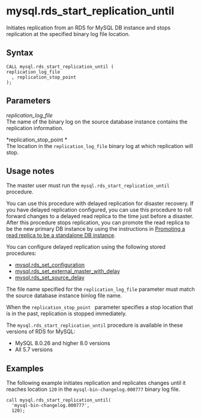 # mysql\.rds\_start\_replication\_until<a name="mysql_rds_start_replication_until"></a>

Initiates replication from an RDS for MySQL DB instance and stops replication at the specified binary log file location\.

## Syntax<a name="mysql_rds_start_replication_until-syntax"></a>

 

```
CALL mysql.rds_start_replication_until (
replication_log_file
  , replication_stop_point
);
```

## Parameters<a name="mysql_rds_start_replication_until-parameters"></a>

 *replication\_log\_file*   
The name of the binary log on the source database instance contains the replication information\.

 *replication\_stop\_point *   
The location in the `replication_log_file` binary log at which replication will stop\.

## Usage notes<a name="mysql_rds_start_replication_until-usage-notes"></a>

The master user must run the `mysql.rds_start_replication_until` procedure\.

You can use this procedure with delayed replication for disaster recovery\. If you have delayed replication configured, you can use this procedure to roll forward changes to a delayed read replica to the time just before a disaster\. After this procedure stops replication, you can promote the read replica to be the new primary DB instance by using the instructions in [Promoting a read replica to be a standalone DB instance](USER_ReadRepl.md#USER_ReadRepl.Promote)\.

You can configure delayed replication using the following stored procedures:
+ [mysql\.rds\_set\_configuration](mysql_rds_set_configuration.md)
+ [mysql\.rds\_set\_external\_master\_with\_delay](mysql_rds_set_external_master_with_delay.md)
+ [mysql\.rds\_set\_source\_delay](mysql_rds_set_source_delay.md)

The file name specified for the `replication_log_file` parameter must match the source database instance binlog file name\.

When the `replication_stop_point ` parameter specifies a stop location that is in the past, replication is stopped immediately\.

The `mysql.rds_start_replication_until` procedure is available in these versions of RDS for MySQL:
+ MySQL 8\.0\.26 and higher 8\.0 versions
+ All 5\.7 versions

## Examples<a name="mysql_rds_start_replication_until-examples"></a>

The following example initiates replication and replicates changes until it reaches location `120` in the `mysql-bin-changelog.000777` binary log file\.

```
call mysql.rds_start_replication_until(
  'mysql-bin-changelog.000777',
  120);
```